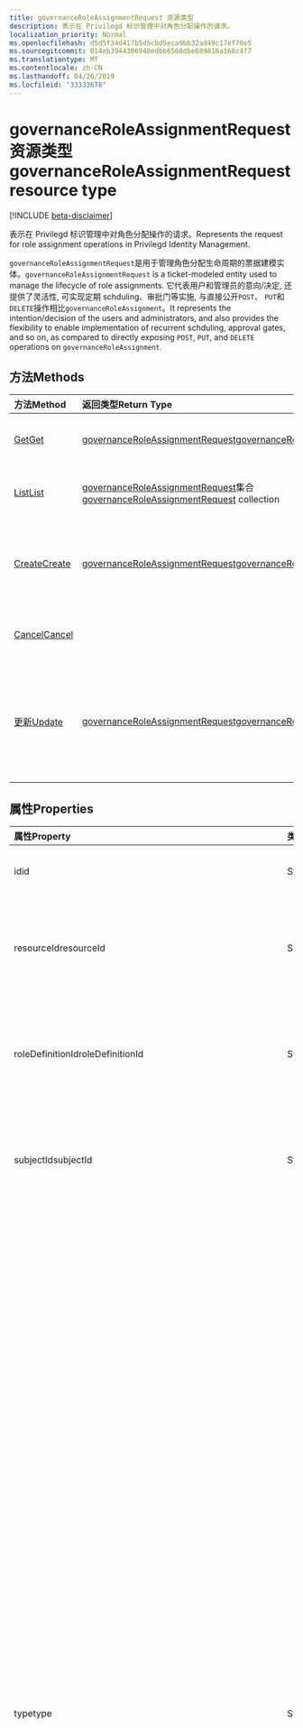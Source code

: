 ```yaml
---
title: governanceRoleAssignmentRequest 资源类型
description: 表示在 Privilegd 标识管理中对角色分配操作的请求。
localization_priority: Normal
ms.openlocfilehash: d5d5f34d417b5d5cbd5eca9bb32ad49c17ef70e5
ms.sourcegitcommit: 014eb3944306948edbb6560dbe689816a168c4f7
ms.translationtype: MT
ms.contentlocale: zh-CN
ms.lasthandoff: 04/26/2019
ms.locfileid: "33333678"
---
```

# <a name="governanceroleassignmentrequest-resource-type"></a><span data-ttu-id="24960-103">governanceRoleAssignmentRequest 资源类型</span><span class="sxs-lookup"><span data-stu-id="24960-103">governanceRoleAssignmentRequest resource type</span></span>

[!INCLUDE [beta-disclaimer](../../includes/beta-disclaimer.md)]

<span data-ttu-id="24960-104">表示在 Privilegd 标识管理中对角色分配操作的请求。</span><span class="sxs-lookup"><span data-stu-id="24960-104">Represents the request for role assignment operations in Privilegd Identity Management.</span></span>

<span data-ttu-id="24960-105">`governanceRoleAssignmentRequest`是用于管理角色分配生命周期的票据建模实体。</span><span class="sxs-lookup"><span data-stu-id="24960-105">`governanceRoleAssignmentRequest` is a ticket-modeled entity used to manage the lifecycle of role assignments.</span></span> <span data-ttu-id="24960-106">它代表用户和管理员的意向/决定, 还提供了灵活性, 可实现定期 schduling、审批门等实施, 与直接公开`POST`、 `PUT`和`DELETE`操作相比`governanceRoleAssignment`。</span><span class="sxs-lookup"><span data-stu-id="24960-106">It represents the intention/decision of the users and administrators, and also provides the flexibility to enable implementation of recurrent schduling, approval gates, and so on, as compared to directly exposing `POST`, `PUT`, and `DELETE` operations on `governanceRoleAssignment`.</span></span>

## <a name="methods"></a><span data-ttu-id="24960-107">方法</span><span class="sxs-lookup"><span data-stu-id="24960-107">Methods</span></span>

| <span data-ttu-id="24960-108">方法</span><span class="sxs-lookup"><span data-stu-id="24960-108">Method</span></span>          |<span data-ttu-id="24960-109">返回类型</span><span class="sxs-lookup"><span data-stu-id="24960-109">Return Type</span></span>  |<span data-ttu-id="24960-110">说明</span><span class="sxs-lookup"><span data-stu-id="24960-110">Description</span></span>|
|:------------|:--------|:--------|
|[<span data-ttu-id="24960-111">Get</span><span class="sxs-lookup"><span data-stu-id="24960-111">Get</span></span>](../api/governanceroleassignmentrequest-get.md) | [<span data-ttu-id="24960-112">governanceRoleAssignmentRequest</span><span class="sxs-lookup"><span data-stu-id="24960-112">governanceRoleAssignmentRequest</span></span>](../resources/governanceroleassignmentrequest.md)|<span data-ttu-id="24960-113">获取由 ID 指定的角色分配请求。</span><span class="sxs-lookup"><span data-stu-id="24960-113">Get a role assignment request specified by ID.</span></span>  
|[<span data-ttu-id="24960-114">List</span><span class="sxs-lookup"><span data-stu-id="24960-114">List</span></span>](../api/governanceroleassignmentrequest-list.md) | <span data-ttu-id="24960-115">[governanceRoleAssignmentRequest](../resources/governanceroleassignmentrequest.md)集合</span><span class="sxs-lookup"><span data-stu-id="24960-115">[governanceRoleAssignmentRequest](../resources/governanceroleassignmentrequest.md)  collection</span></span>|<span data-ttu-id="24960-116">获取对资源的角色分配请求。</span><span class="sxs-lookup"><span data-stu-id="24960-116">Get role assignment requests on a resource.</span></span>|
|[<span data-ttu-id="24960-117">Create</span><span class="sxs-lookup"><span data-stu-id="24960-117">Create</span></span>](../api/governanceroleassignmentrequest-post.md)|  [<span data-ttu-id="24960-118">governanceRoleAssignmentRequest</span><span class="sxs-lookup"><span data-stu-id="24960-118">governanceRoleAssignmentRequest</span></span>](../resources/governanceroleassignmentrequest.md)|<span data-ttu-id="24960-119">创建一个请求, 以管理现有或新角色分配的生命周期。</span><span class="sxs-lookup"><span data-stu-id="24960-119">Create a request to manage the lifecycle of existing or new role assignment.</span></span>|
|[<span data-ttu-id="24960-120">Cancel</span><span class="sxs-lookup"><span data-stu-id="24960-120">Cancel</span></span>](../api/governanceroleassignmentrequest-cancel.md)|  |<span data-ttu-id="24960-121">取消挂起的角色分配请求。</span><span class="sxs-lookup"><span data-stu-id="24960-121">Cancel a pending role assignment request.</span></span>|
|[<span data-ttu-id="24960-122">更新</span><span class="sxs-lookup"><span data-stu-id="24960-122">Update</span></span>](../api/governanceroleassignmentrequest-update.md)| [<span data-ttu-id="24960-123">governanceRoleAssignmentRequest</span><span class="sxs-lookup"><span data-stu-id="24960-123">governanceRoleAssignmentRequest</span></span>](../resources/governanceroleassignmentrequest.md)|<span data-ttu-id="24960-124">如果请求处于的`PendingAdminDecision`状态, 管理员会根据请求更新决策。</span><span class="sxs-lookup"><span data-stu-id="24960-124">Administrators update the decisions on requests if the requests are in status of `PendingAdminDecision`.</span></span>|

## <a name="properties"></a><span data-ttu-id="24960-125">属性</span><span class="sxs-lookup"><span data-stu-id="24960-125">Properties</span></span>
| <span data-ttu-id="24960-126">属性</span><span class="sxs-lookup"><span data-stu-id="24960-126">Property</span></span>                  | <span data-ttu-id="24960-127">类型</span><span class="sxs-lookup"><span data-stu-id="24960-127">Type</span></span>          |<span data-ttu-id="24960-128">说明</span><span class="sxs-lookup"><span data-stu-id="24960-128">Description</span></span>|
|:--------------------------|:--------------|:----------|
|<span data-ttu-id="24960-129">id</span><span class="sxs-lookup"><span data-stu-id="24960-129">id</span></span>                         |<span data-ttu-id="24960-130">String</span><span class="sxs-lookup"><span data-stu-id="24960-130">String</span></span>         |<span data-ttu-id="24960-131">角色分配请求的 id。</span><span class="sxs-lookup"><span data-stu-id="24960-131">The id of the role assignment request.</span></span>|
|<span data-ttu-id="24960-132">resourceId</span><span class="sxs-lookup"><span data-stu-id="24960-132">resourceId</span></span>                 |<span data-ttu-id="24960-133">String</span><span class="sxs-lookup"><span data-stu-id="24960-133">String</span></span>         |<span data-ttu-id="24960-134">必需。</span><span class="sxs-lookup"><span data-stu-id="24960-134">Required.</span></span> <span data-ttu-id="24960-135">与角色分配请求关联的资源的 id。</span><span class="sxs-lookup"><span data-stu-id="24960-135">The id of the resource which the role assignment request is associated with.</span></span>|
|<span data-ttu-id="24960-136">roleDefinitionId</span><span class="sxs-lookup"><span data-stu-id="24960-136">roleDefinitionId</span></span>           |<span data-ttu-id="24960-137">String</span><span class="sxs-lookup"><span data-stu-id="24960-137">String</span></span>         |<span data-ttu-id="24960-138">必需。</span><span class="sxs-lookup"><span data-stu-id="24960-138">Required.</span></span> <span data-ttu-id="24960-139">与角色分配请求关联的角色定义的 id。</span><span class="sxs-lookup"><span data-stu-id="24960-139">The id of the role definition which the role assignment request is associated with.</span></span>|
|<span data-ttu-id="24960-140">subjectId</span><span class="sxs-lookup"><span data-stu-id="24960-140">subjectId</span></span>                  |<span data-ttu-id="24960-141">String</span><span class="sxs-lookup"><span data-stu-id="24960-141">String</span></span>         |<span data-ttu-id="24960-142">必需。</span><span class="sxs-lookup"><span data-stu-id="24960-142">Required.</span></span> <span data-ttu-id="24960-143">与角色分配请求相关联的主题的 id。</span><span class="sxs-lookup"><span data-stu-id="24960-143">The id of the subject which the role assignment request is associated with.</span></span>|
|<span data-ttu-id="24960-144">type</span><span class="sxs-lookup"><span data-stu-id="24960-144">type</span></span>                       |<span data-ttu-id="24960-145">String</span><span class="sxs-lookup"><span data-stu-id="24960-145">String</span></span>         |<span data-ttu-id="24960-146">必需。</span><span class="sxs-lookup"><span data-stu-id="24960-146">Required.</span></span> <span data-ttu-id="24960-147">表示角色分配上操作的类型。</span><span class="sxs-lookup"><span data-stu-id="24960-147">Representing the the type of the operation on the role assignment.</span></span> <span data-ttu-id="24960-148">值可以是</span><span class="sxs-lookup"><span data-stu-id="24960-148">The value can be</span></span> <ul><li><span data-ttu-id="24960-149">`AdminAdd`: 管理员将用户/组分配给角色;</span><span class="sxs-lookup"><span data-stu-id="24960-149">`AdminAdd`: Adminstrators assign users/groups to roles;</span></span></li><li><span data-ttu-id="24960-150">`UserAdd`: 用户激活符合条件的工作分配;</span><span class="sxs-lookup"><span data-stu-id="24960-150">`UserAdd`: Users activate eligible assignments;</span></span></li><li> <span data-ttu-id="24960-151">`AdminUpdate`: 管理员更改现有的角色分配</span><span class="sxs-lookup"><span data-stu-id="24960-151">`AdminUpdate`: Adminstrators change existing role assignments</span></span></li><li><span data-ttu-id="24960-152">`AdminRemove`: 管理员从角色中删除用户/组;</span><span class="sxs-lookup"><span data-stu-id="24960-152">`AdminRemove`: Adminstrators remove users/groups from roles;</span></span><li><span data-ttu-id="24960-153">`UserRemove`: 用户停用活动分配;</span><span class="sxs-lookup"><span data-stu-id="24960-153">`UserRemove`: Users deactivate active assignments;</span></span><li><span data-ttu-id="24960-154">`UserExtend`: 用户请求扩展即将过期的工作分配;</span><span class="sxs-lookup"><span data-stu-id="24960-154">`UserExtend`: Users request to extend their expiring assignments;</span></span></li><li><span data-ttu-id="24960-155">`AdminExtend`: 管理员扩展了即将过期的工作分配。</span><span class="sxs-lookup"><span data-stu-id="24960-155">`AdminExtend`: Administrators extend expiring assignments.</span></span></li><li><span data-ttu-id="24960-156">`UserRenew`: 用户请求续订其过期的工作分配;</span><span class="sxs-lookup"><span data-stu-id="24960-156">`UserRenew`: Users request to renew their expired assignments;</span></span></li><li><span data-ttu-id="24960-157">`AdminRenew`: 管理员扩展了即将过期的工作分配。</span><span class="sxs-lookup"><span data-stu-id="24960-157">`AdminRenew`: Administrators extend expiring assignments.</span></span></li></ul>|
|<span data-ttu-id="24960-158">assignmentState</span><span class="sxs-lookup"><span data-stu-id="24960-158">assignmentState</span></span>|<span data-ttu-id="24960-159">String</span><span class="sxs-lookup"><span data-stu-id="24960-159">String</span></span>  |<span data-ttu-id="24960-160">必需。</span><span class="sxs-lookup"><span data-stu-id="24960-160">Required.</span></span> <span data-ttu-id="24960-161">工作分配的状态。</span><span class="sxs-lookup"><span data-stu-id="24960-161">The state of the assignment.</span></span> <span data-ttu-id="24960-162">值可以是</span><span class="sxs-lookup"><span data-stu-id="24960-162">The value can be</span></span> <ul><li> <span data-ttu-id="24960-163">`Eligible`对于符合条件的工作分配</span><span class="sxs-lookup"><span data-stu-id="24960-163">`Eligible` for eligible assignment</span></span></li><li> <span data-ttu-id="24960-164">`Active`-如果由管理员直接分配`Active` , 或由用户在符合条件的工作分配上激活。</span><span class="sxs-lookup"><span data-stu-id="24960-164">`Active` - if it is directly assigned `Active` by administrators, or activated on an eligible assignment by the users.</span></span></li></ul>|
|<span data-ttu-id="24960-165">requestedDateTime</span><span class="sxs-lookup"><span data-stu-id="24960-165">requestedDateTime</span></span>          |<span data-ttu-id="24960-166">DateTimeOffset</span><span class="sxs-lookup"><span data-stu-id="24960-166">DateTimeOffset</span></span> |<span data-ttu-id="24960-167">只读。</span><span class="sxs-lookup"><span data-stu-id="24960-167">Read-only.</span></span> <span data-ttu-id="24960-168">请求创建时间。</span><span class="sxs-lookup"><span data-stu-id="24960-168">The request create time.</span></span> <span data-ttu-id="24960-169">时间戳类型表示使用 ISO 8601 格式的日期和时间信息，并且始终处于 UTC 时间。</span><span class="sxs-lookup"><span data-stu-id="24960-169">The Timestamp type represents date and time information using ISO 8601 format and is always in UTC time.</span></span> <span data-ttu-id="24960-170">例如，2014 年 1 月 1 日午夜 UTC 如下所示：`'2014-01-01T00:00:00Z'`</span><span class="sxs-lookup"><span data-stu-id="24960-170">For example, midnight UTC on Jan 1, 2014 would look like this: `'2014-01-01T00:00:00Z'`</span></span>|
|<span data-ttu-id="24960-171">设定</span><span class="sxs-lookup"><span data-stu-id="24960-171">schedule</span></span>                   |[<span data-ttu-id="24960-172">governanceSchedule</span><span class="sxs-lookup"><span data-stu-id="24960-172">governanceSchedule</span></span>](governanceschedule.md)|<span data-ttu-id="24960-173">角色分配请求的 schedule 对象。</span><span class="sxs-lookup"><span data-stu-id="24960-173">The schedule object of the role assignment request.</span></span>|
|<span data-ttu-id="24960-174">在于</span><span class="sxs-lookup"><span data-stu-id="24960-174">reason</span></span>                     |<span data-ttu-id="24960-175">String</span><span class="sxs-lookup"><span data-stu-id="24960-175">String</span></span>         |<span data-ttu-id="24960-176">用户和管理员在创建请求时, 提供有关需要的原因的消息。</span><span class="sxs-lookup"><span data-stu-id="24960-176">A message provided by users and administrators when create the request about why it is needed.</span></span>|
|<span data-ttu-id="24960-177">status</span><span class="sxs-lookup"><span data-stu-id="24960-177">status</span></span>                     |[<span data-ttu-id="24960-178">governanceRoleAssignmentRequestStatus</span><span class="sxs-lookup"><span data-stu-id="24960-178">governanceRoleAssignmentRequestStatus</span></span>](governanceroleassignmentrequeststatus.md)         |<span data-ttu-id="24960-179">角色分配请求的状态。</span><span class="sxs-lookup"><span data-stu-id="24960-179">The status of the role assignment request.</span></span>|
|<span data-ttu-id="24960-180">linkedEligibleRoleAssignmentId</span><span class="sxs-lookup"><span data-stu-id="24960-180">linkedEligibleRoleAssignmentId</span></span>|<span data-ttu-id="24960-181">String</span><span class="sxs-lookup"><span data-stu-id="24960-181">String</span></span>        |<span data-ttu-id="24960-182">如果这是角色激活请求, 则它表示所引用的`eligible assignment` id;否则, 值为`null`。</span><span class="sxs-lookup"><span data-stu-id="24960-182">If this is a request for role activation, it represents the id of the `eligible assignment` being referred; Otherwise, the value is `null`.</span></span> |



## <a name="relationships"></a><span data-ttu-id="24960-183">关系</span><span class="sxs-lookup"><span data-stu-id="24960-183">Relationships</span></span>
| <span data-ttu-id="24960-184">关系</span><span class="sxs-lookup"><span data-stu-id="24960-184">Relationship</span></span> | <span data-ttu-id="24960-185">类型</span><span class="sxs-lookup"><span data-stu-id="24960-185">Type</span></span>                                |<span data-ttu-id="24960-186">说明</span><span class="sxs-lookup"><span data-stu-id="24960-186">Description</span></span>|
|:-------------|:----------------------------------|:----------|
|<span data-ttu-id="24960-187">资源</span><span class="sxs-lookup"><span data-stu-id="24960-187">resource</span></span>      |[<span data-ttu-id="24960-188">governanceResource</span><span class="sxs-lookup"><span data-stu-id="24960-188">governanceResource</span></span>](../resources/governanceresource.md)            |<span data-ttu-id="24960-189">只读。</span><span class="sxs-lookup"><span data-stu-id="24960-189">Read-only.</span></span> <span data-ttu-id="24960-190">请求的目标资源。</span><span class="sxs-lookup"><span data-stu-id="24960-190">The resource that the request aims to.</span></span> |
|<span data-ttu-id="24960-191">roleDefinition</span><span class="sxs-lookup"><span data-stu-id="24960-191">roleDefinition</span></span>|[<span data-ttu-id="24960-192">governanceRoleDefinition</span><span class="sxs-lookup"><span data-stu-id="24960-192">governanceRoleDefinition</span></span>](../resources/governanceroledefinition.md)|<span data-ttu-id="24960-193">只读。</span><span class="sxs-lookup"><span data-stu-id="24960-193">Read-only.</span></span> <span data-ttu-id="24960-194">请求所针对的角色定义。</span><span class="sxs-lookup"><span data-stu-id="24960-194">The role definition that the request aims to.</span></span> |
|<span data-ttu-id="24960-195">subject</span><span class="sxs-lookup"><span data-stu-id="24960-195">subject</span></span>       |[<span data-ttu-id="24960-196">governanceSubject</span><span class="sxs-lookup"><span data-stu-id="24960-196">governanceSubject</span></span>](../resources/governancesubject.md)|<span data-ttu-id="24960-197">只读。</span><span class="sxs-lookup"><span data-stu-id="24960-197">Read-only.</span></span> <span data-ttu-id="24960-198">user/group 主体。</span><span class="sxs-lookup"><span data-stu-id="24960-198">The user/group principal.</span></span>|

### <a name="json-representation"></a><span data-ttu-id="24960-199">JSON 表示形式</span><span class="sxs-lookup"><span data-stu-id="24960-199">JSON representation</span></span>

<span data-ttu-id="24960-200">下面是资源的 JSON 表示形式。</span><span class="sxs-lookup"><span data-stu-id="24960-200">Here is a JSON representation of the resource.</span></span>

<!-- {
  "blockType": "resource",
  "keyProperty": "id",
  "optionalProperties": [

  ],
  "@odata.type": "microsoft.graph.governanceRoleAssignmentRequest"
}-->

```json
{
  "id": "String (identifier)",
  "resourceId": "String",
  "roleDefinitionId": "String",
  "subjectId": "String",
  "type": "String",
  "assignmentState": "String",
  "reason": "String",
  "requestedDateTime": "String (timestamp)",
  "schedule": {"@odata.type": "microsoft.graph.governanceSchedule"},
  "status": {"@odata.type": "microsoft.graph.governanceRoleAssignmentRequestStatus"},
  "linkedEligibleRoleAssignmentId": "String"
}

```

<!-- uuid: 8fcb5dbc-d5aa-4681-8e31-b001d5168d79
2015-10-25 14:57:30 UTC -->
<!--
{
  "type": "#page.annotation",
  "description": "governanceRoleAssignmentRequest",
  "keywords": "",
  "section": "documentation",
  "tocPath": "",
  "suppressions": []
}
-->
